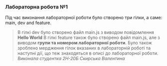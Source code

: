 ### Лабораторна робота №1
Під час виконання лабораторної роботи було створено три гілки, а саме: main, dev and feature.
> В гілкі dev було створено файл main.js з виводом повідомлення **Hello World**
> В гілкі feature також було створено файл main.js, але з виводом **групи та номером лабораторної роботи**.
Було також зроблено мердження гілок вказаних в лабораторній роботі та наступні дії, що теж знаходяться в описі до лабораторної роботи.
*Виконала студентка 2Н-20Б Скирська Валентина*
